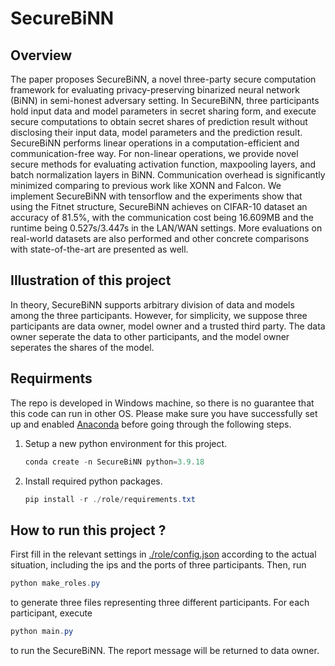 # SecureBiNN

## Overview

The paper proposes SecureBiNN, a novel three-party secure computation framework for evaluating privacy-preserving binarized neural network (BiNN) in semi-honest adversary setting.
In SecureBiNN, three participants hold input data and model parameters in secret sharing form, and execute secure computations to obtain secret shares of prediction result without disclosing their input data, model parameters and the prediction result.
SecureBiNN performs linear operations in a computation-efficient and communication-free way. For non-linear operations, we provide novel secure methods for evaluating activation function, maxpooling layers, and batch normalization layers in BiNN.
Communication overhead is significantly minimized comparing to previous work like XONN and Falcon.
We implement SecureBiNN with tensorflow and the experiments show that using the Fitnet structure, SecureBiNN achieves on CIFAR-10 dataset an accuracy of 81.5%, with the communication cost being 16.609MB and the runtime being 0.527s/3.447s in the LAN/WAN settings.
More evaluations on real-world datasets are also performed and other concrete comparisons with state-of-the-art are presented as well.

## Illustration of this project

In theory, SecureBiNN supports arbitrary division of data and models among the three participants. However, for simplicity,
we suppose three participants are data owner, model owner and
a trusted third party. The data owner seperate the data to other participants, and the model owner seperates the shares of the model.

## Requirments

The repo is developed in Windows machine, so there is no guarantee that this code can run in other OS.
Please make sure you have successfully set up and enabled [Anaconda](https://www.anaconda.com/download) before going through the following steps.

1. Setup a new python environment for this project.

   ```powershell
   conda create -n SecureBiNN python=3.9.18
   ```

1. Install required python packages.

   ```powershell
   pip install -r ./role/requirements.txt
   ```

## How to run this project ?

First fill in the relevant settings in [./role/config.json](./role/config.json) according to the actual situation, including the ips and the ports of three participants. Then, run

```powershell
python make_roles.py
```

to generate three files representing three different participants. For each participant, execute

```powershell
python main.py
```

to run the SecureBiNN.
The report message will be returned to data owner.
